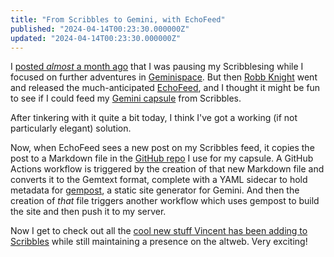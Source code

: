 ```yaml
---
title: "From Scribbles to Gemini, with EchoFeed"
published: "2024-04-14T00:23:30.000000Z"
updated: "2024-04-14T00:23:30.000000Z"
---
```


I [posted *almost* a month ago](https://scribbles.jbowdre.lol/post/parking-scribbles-for-now-t9dty3yh) that I was pausing my Scribblesing while I focused on further adventures in [Geminispace](https://geminiprotocol.net/). But then [Robb Knight](https://robb.omg.lol/) went and released the much-anticipated [EchoFeed](https://echofeed.app), and I thought it might be fun to see if I could feed my [Gemini capsule](https://capsule.jbowdre.lol) from Scribbles.  
   
After tinkering with it quite a bit today, I think I've got a working (if not particularly elegant) solution.   
  
Now, when EchoFeed sees a new post on my Scribbles feed, it copies the post to a Markdown file in the [GitHub repo](https://github.com/jbowdre/capsule) I use for my capsule. A GitHub Actions workflow is triggered by the creation of that new Markdown file and converts it to the Gemtext format, complete with a YAML sidecar to hold metadata for [gempost](https://github.com/justlark/gempost), a static site generator for Gemini. And then the creation of *that* file triggers another workflow which uses gempost to build the site and then push it to my server.  
  
Now I get to check out all the [cool new stuff Vincent has been adding to Scribbles](https://scribbles.page/updates) while still maintaining a presence on the altweb. Very exciting!